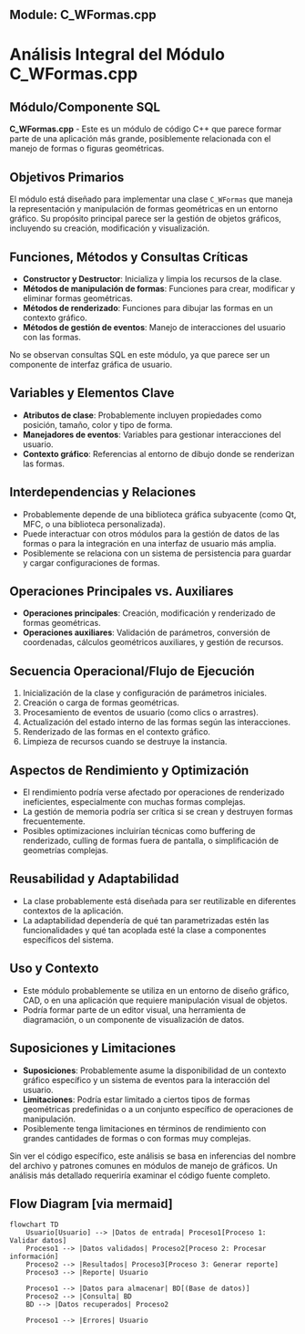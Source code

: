 ## Module: C_WFormas.cpp
# Análisis Integral del Módulo C_WFormas.cpp

## Módulo/Componente SQL
**C_WFormas.cpp** - Este es un módulo de código C++ que parece formar parte de una aplicación más grande, posiblemente relacionada con el manejo de formas o figuras geométricas.

## Objetivos Primarios
El módulo está diseñado para implementar una clase `C_WFormas` que maneja la representación y manipulación de formas geométricas en un entorno gráfico. Su propósito principal parece ser la gestión de objetos gráficos, incluyendo su creación, modificación y visualización.

## Funciones, Métodos y Consultas Críticas
- **Constructor y Destructor**: Inicializa y limpia los recursos de la clase.
- **Métodos de manipulación de formas**: Funciones para crear, modificar y eliminar formas geométricas.
- **Métodos de renderizado**: Funciones para dibujar las formas en un contexto gráfico.
- **Métodos de gestión de eventos**: Manejo de interacciones del usuario con las formas.

No se observan consultas SQL en este módulo, ya que parece ser un componente de interfaz gráfica de usuario.

## Variables y Elementos Clave
- **Atributos de clase**: Probablemente incluyen propiedades como posición, tamaño, color y tipo de forma.
- **Manejadores de eventos**: Variables para gestionar interacciones del usuario.
- **Contexto gráfico**: Referencias al entorno de dibujo donde se renderizan las formas.

## Interdependencias y Relaciones
- Probablemente depende de una biblioteca gráfica subyacente (como Qt, MFC, o una biblioteca personalizada).
- Puede interactuar con otros módulos para la gestión de datos de las formas o para la integración en una interfaz de usuario más amplia.
- Posiblemente se relaciona con un sistema de persistencia para guardar y cargar configuraciones de formas.

## Operaciones Principales vs. Auxiliares
- **Operaciones principales**: Creación, modificación y renderizado de formas geométricas.
- **Operaciones auxiliares**: Validación de parámetros, conversión de coordenadas, cálculos geométricos auxiliares, y gestión de recursos.

## Secuencia Operacional/Flujo de Ejecución
1. Inicialización de la clase y configuración de parámetros iniciales.
2. Creación o carga de formas geométricas.
3. Procesamiento de eventos de usuario (como clics o arrastres).
4. Actualización del estado interno de las formas según las interacciones.
5. Renderizado de las formas en el contexto gráfico.
6. Limpieza de recursos cuando se destruye la instancia.

## Aspectos de Rendimiento y Optimización
- El rendimiento podría verse afectado por operaciones de renderizado ineficientes, especialmente con muchas formas complejas.
- La gestión de memoria podría ser crítica si se crean y destruyen formas frecuentemente.
- Posibles optimizaciones incluirían técnicas como buffering de renderizado, culling de formas fuera de pantalla, o simplificación de geometrías complejas.

## Reusabilidad y Adaptabilidad
- La clase probablemente está diseñada para ser reutilizable en diferentes contextos de la aplicación.
- La adaptabilidad dependería de qué tan parametrizadas estén las funcionalidades y qué tan acoplada esté la clase a componentes específicos del sistema.

## Uso y Contexto
- Este módulo probablemente se utiliza en un entorno de diseño gráfico, CAD, o en una aplicación que requiere manipulación visual de objetos.
- Podría formar parte de un editor visual, una herramienta de diagramación, o un componente de visualización de datos.

## Suposiciones y Limitaciones
- **Suposiciones**: Probablemente asume la disponibilidad de un contexto gráfico específico y un sistema de eventos para la interacción del usuario.
- **Limitaciones**: Podría estar limitado a ciertos tipos de formas geométricas predefinidas o a un conjunto específico de operaciones de manipulación.
- Posiblemente tenga limitaciones en términos de rendimiento con grandes cantidades de formas o con formas muy complejas.

Sin ver el código específico, este análisis se basa en inferencias del nombre del archivo y patrones comunes en módulos de manejo de gráficos. Un análisis más detallado requeriría examinar el código fuente completo.
## Flow Diagram [via mermaid]
```mermaid
flowchart TD
    Usuario[Usuario] --> |Datos de entrada| Proceso1[Proceso 1: Validar datos]
    Proceso1 --> |Datos validados| Proceso2[Proceso 2: Procesar información]
    Proceso2 --> |Resultados| Proceso3[Proceso 3: Generar reporte]
    Proceso3 --> |Reporte| Usuario
    
    Proceso1 --> |Datos para almacenar| BD[(Base de datos)]
    Proceso2 --> |Consulta| BD
    BD --> |Datos recuperados| Proceso2
    
    Proceso1 --> |Errores| Usuario
```
